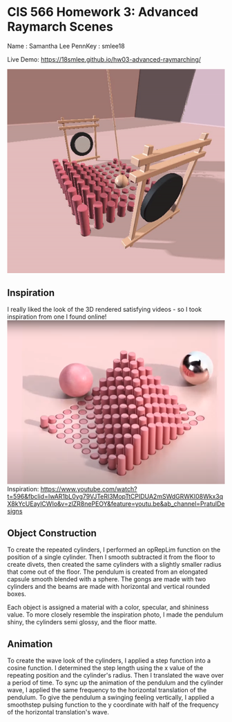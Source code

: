 # CIS 566 Homework 3: Advanced Raymarch Scenes
Name : Samantha Lee
PennKey : smlee18

Live Demo: https://18smlee.github.io/hw03-advanced-raymarching/

![image](images/ezgif-7-aa4452330609.gif)

## Inspiration
I really liked the look of the 3D rendered satisfying videos - so I took inspiration from one I found online!
![image](images/inspiration.PNG)
Inspiration: https://www.youtube.com/watch?t=596&fbclid=IwAR1bL0yg79VJTeRl3MopTtCPIDUA2mSWdGRWKI08Wkx3qX8kYcUEaylCWIo&v=zlZR8nePEOY&feature=youtu.be&ab_channel=PratulDesigns


## Object Construction
To create the repeated cylinders, I performed an opRepLim function on the position of a single cylinder. Then I smooth subtracted it from the floor to create divets, then created the same cylinders with a slightly smaller radius that come out of the floor. The pendulum is created from an elongated capsule smooth blended with a sphere. The gongs are made with two cylinders and the beams are made with horizontal and vertical rounded boxes.

Each object is assigned a material with a color, specular, and shininess value. To more closely resemble the inspiration photo, I made the pendulum shiny, the cylinders semi glossy, and the floor matte. 

## Animation
To create the wave look of the cylinders, I applied a step function into a cosine function. I determined the step length using the x value of the repeating position and the cylinder's radius. Then I translated the wave over a period of time. To sync up the animation of the pendulum and the cylinder wave, I applied the same frequency to the horizontal translation of the pendulum. To give the pendulum a swinging feeling vertically, I applied a smoothstep pulsing function to the y coordinate with half of the frequency of the horizontal translation's wave.
